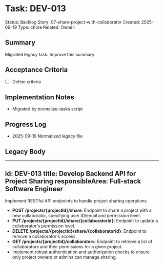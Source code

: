 # Task: DEV-013
Status: Backlog
Story: 07-share-project-with-collaborator
Created: 2025-09-19
Type: chore
Related:
Owner:

## Summary
Migrated legacy task. Improve this summary.

## Acceptance Criteria
- [ ] Define criteria

## Implementation Notes
- Migrated by normalize-tasks script

## Progress Log
- 2025-09-19 Normalized legacy file

## Legacy Body

---
id: DEV-013
title: Develop Backend API for Project Sharing
responsibleArea: Full-stack Software Engineer
---
Implement RESTful API endpoints to handle project sharing operations.
*   **POST /projects/{projectId}/share**: Endpoint to share a project with a new collaborator, specifying user ID/email and permission level.
*   **PUT /projects/{projectId}/share/{collaboratorId}**: Endpoint to update a collaborator's permission level.
*   **DELETE /projects/{projectId}/share/{collaboratorId}**: Endpoint to remove a collaborator's access.
*   **GET /projects/{projectId}/collaborators**: Endpoint to retrieve a list of collaborators and their permissions for a given project.
*   Implement robust authentication and authorization checks to ensure only project owners or admins can manage sharing.
